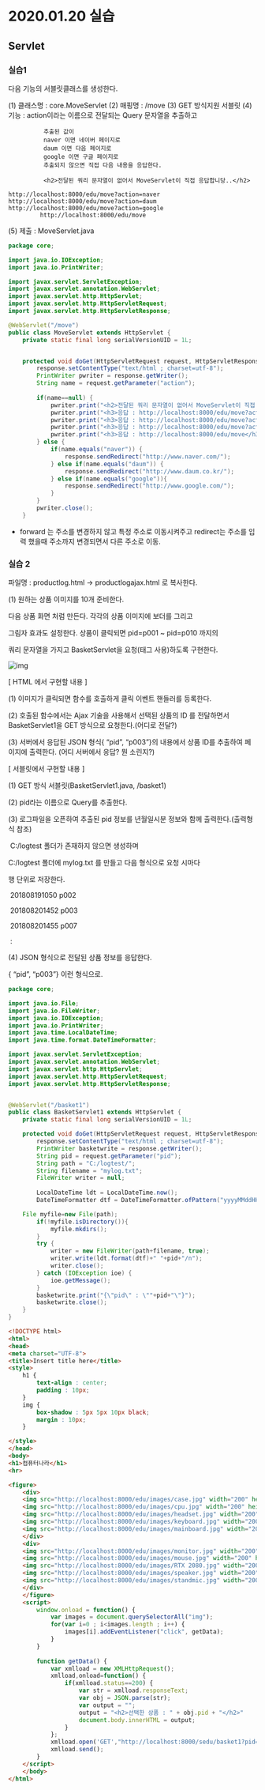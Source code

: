 # 2020.01.20 실습

## Servlet

### 실습1

다음 기능의 서블릿클래스를 생성한다.

(1) 클래스명 : core.MoveServlet
(2) 매핑명 : /move
(3) GET 방식지원 서블릿
(4) 기능 : action이라는 이름으로 전달되는 Query 문자열을 추출하고

              추출된 값이
              naver 이면 네이버 페이지로
              daum 이면 다음 페이지로
              google 이면 구글 페이지로
              추출되지 않으면 직접 다음 내용을 응답한다.
    
              <h2>전달된 쿼리 문자열이 없어서 MoveServlet이 직접 응답합니당..</h2>  
    
    http://localhost:8000/edu/move?action=naver
    http://localhost:8000/edu/move?action=daum
    http://localhost:8000/edu/move?action=google
             http://localhost:8000/edu/move

(5) 제출 : MoveServlet.java

```java
package core;

import java.io.IOException;
import java.io.PrintWriter;

import javax.servlet.ServletException;
import javax.servlet.annotation.WebServlet;
import javax.servlet.http.HttpServlet;
import javax.servlet.http.HttpServletRequest;
import javax.servlet.http.HttpServletResponse;

@WebServlet("/move")
public class MoveServlet extends HttpServlet {
	private static final long serialVersionUID = 1L;


	protected void doGet(HttpServletRequest request, HttpServletResponse response) throws ServletException, IOException {
        response.setContentType("text/html ; charset=utf-8");
        PrintWriter pwriter = response.getWriter();
        String name = request.getParameter("action");
        
        if(name==null) {
            pwriter.print("<h2>전달된 쿼리 문자열이 없어서 MoveServlet이 직접 응답합니당..</h2>");
            pwriter.print("<h3>응답 : http://localhost:8000/edu/move?action=naver</h3>");
            pwriter.print("<h3>응답 : http://localhost:8000/edu/move?action=daum</h3>");
            pwriter.print("<h3>응답 : http://localhost:8000/edu/move?action=google</h3>");
            pwriter.print("<h3>응답 : http://localhost:8000/edu/move</h3>");
        } else {
            if(name.equals("naver")) {
                response.sendRedirect("http://www.naver.com/");
            } else if(name.equals("daum")) {
                response.sendRedirect("http://www.daum.co.kr/");
            } else if(name.equals("google")){
                response.sendRedirect("http://www.google.com/");
            }
        }
		pwriter.close();
    }

```

- forward 는 주소를 변경하지 않고 특정 주소로 이동시켜주고 redirect는 주소를 입력 했을때 주소까지 변경되면서 다른 주소로 이동.



### 실습 2

파일명 : productlog.html -> productlogajax.html 로 복사한다.

(1) 원하는 상품 이미지를 10개 준비한다. 

다음 상품 화면 처럼 만든다. 각각의 상품 이미지에 보더를 그리고 

그림자 효과도 설정한다. 상품이 클릭되면 pid=p001 ~ pid=p010 까지의 

쿼리 문자열을 가지고 BasketServlet을 요청(<a>태그 사용)하도록 구현한다.

![img](file:///C:\Users\student\AppData\Local\Temp\msohtmlclip1\01\clip_image002.jpg)

 

[ HTML 에서 구현할 내용 ]

(1) 이미지가 클릭되면 함수를 호출하게 클릭 이벤트 핸들러를 등록한다.

(2) 호출된 함수에서는 Ajax 기술을 사용해서 선택된 상품의 ID 를 전달하면서 BasketServlet1을 GET 방식으로 요청한다.(어디로 전달?)

(3) 서버에서 응답된 JSON 형식{ “pid”, “p003”}의 내용에서 상품 ID를 추출하여 페이지에 출력한다. (어디 서버에서 응답? 뭔 소린지?)

 

[ 서블릿에서 구현할 내용 ]

(1) GET 방식 서블릿(BasketServlet1.java, /basket1)

(2) pid라는 이름으로 Query를 추출한다.

(3) 로그파일을 오픈하여 추출된 pid 정보를 년월일시분 정보와 함께 출력한다.(출력형식 참조)

​     C:/logtest 폴더가 존재하지 않으면 생성하며

C:/logtest 폴더에 mylog.txt 를 만들고 다음 형식으로 요청 시마다 

행 단위로 저장한다.

​       201808191050 p002

​       201808201452 p003

​       201808201455 p007

​              :

(4) JSON 형식으로 전달된 상품 정보를 응답한다.  

   { “pid”, “p003”} 이런 형식으로.



```java
package core;

import java.io.File;
import java.io.FileWriter;
import java.io.IOException;
import java.io.PrintWriter;
import java.time.LocalDateTime;
import java.time.format.DateTimeFormatter;

import javax.servlet.ServletException;
import javax.servlet.annotation.WebServlet;
import javax.servlet.http.HttpServlet;
import javax.servlet.http.HttpServletRequest;
import javax.servlet.http.HttpServletResponse;


@WebServlet("/basket1")
public class BasketServlet1 extends HttpServlet {
	private static final long serialVersionUID = 1L;

	protected void doGet(HttpServletRequest request, HttpServletResponse response) throws ServletException, IOException {
        response.setContentType("text/html ; charset=utf-8");
        PrintWriter basketwrite = response.getWriter();
        String pid = request.getParameter("pid");
        String path = "C:/logtest/";
        String filename = "mylog.txt";
        FileWriter writer = null;
        
        LocalDateTime ldt = LocalDateTime.now();
        DateTimeFormatter dtf = DateTimeFormatter.ofPattern("yyyyMMddHHmm");

	File myfile=new File(path);
        if(!myfile.isDirectory()){
            myfile.mkdirs();
        }
        try {
            writer = new FileWriter(path+filename, true);
            writer.write(ldt.format(dtf)+" "+pid+"/n");
            writer.close();
        } catch (IOException ioe) {
            ioe.getMessage();
        }
        basketwrite.print("{\"pid\" : \""+pid+"\"}");
        basketwrite.close();
    }
}

```

```html
<!DOCTYPE html>
<html>
<head>
<meta charset="UTF-8">
<title>Insert title here</title>
<style>
	h1 {
		text-align : center;
		padding : 10px;
	}
	img {
		box-shadow : 5px 5px 10px black;
		margin : 10px;
	}

</style>
</head>
<body>
<h1>컴퓨터나라</h1>
<hr>

<figure>
	<div>
	<img src="http://localhost:8000/edu/images/case.jpg" width="200" height="200" id="case" >
	<img src="http://localhost:8000/edu/images/cpu.jpg" width="200" height="200" id="cpu">
	<img src="http://localhost:8000/edu/images/headset.jpg" width="200" height="200" id="headset">
	<img src="http://localhost:8000/edu/images/keyboard.jpg" width="200" height="200" id="keyboard">
	<img src="http://localhost:8000/edu/images/mainboard.jpg" width="200" height="200" id="mainboard">
	</div>
	<div>
	<img src="http://localhost:8000/edu/images/monitor.jpg" width="200" height="200" id="monitor">
	<img src="http://localhost:8000/edu/images/mouse.jpg" width="200" height="200" id="mouse">
	<img src="http://localhost:8000/edu/images/RTX 2080.jpg" width="200" height="200" id="RTX 2080">
	<img src="http://localhost:8000/edu/images/speaker.jpg" width="200" height="200" id="speaker">
	<img src="http://localhost:8000/edu/images/standmic.jpg" width="200" height="200" id="standmic">
    </div>
    </figure>
    <script>
    	window.onload = function() {
            var images = document.querySelectorAll("img");
            for(var i=0 ; i<images.length ; i++) {
                images[i].addEventListener("click", getData);
            }
        }
    	
        function getData() {
            var xmlload = new XMLHttpRequest();
            xmlload,onload=function() {
                if(xmlload.status==200) {
                    var str = xmlload.responseText;
                    var obj = JSON.parse(str);
                    var output = "";
                    output = "<h2>선택한 상품 : " + obj.pid + "</h2>"
                    document.body.innerHTML = output;
                }
            };
            xmlload.open('GET',"http://localhost:8000/sedu/basket1?pid="+this.id , true);
            xmlload.send();
        }
    </script>
    </body>
</html>

```

